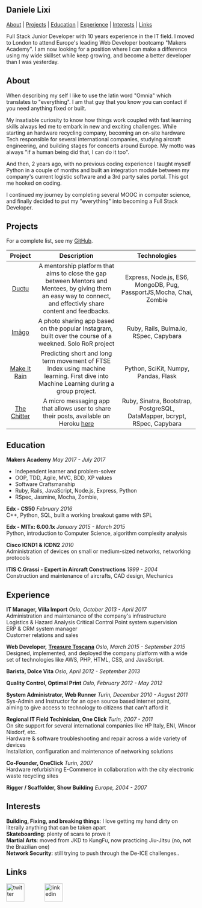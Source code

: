 ## Daniele Lixi

[About](#about) | [Projects](#projects) | [Education](#education) | [Experience](#experience) | [Interests](#interests) | [Links](#links)


Full Stack Junior Developer with 10 years experience in the IT field. I moved to London to attend Europe's leading Web Developer bootcamp "Makers Academy". I am now looking for a position where I can make a difference using my wide skillset while keep growing, and become a better developer than I was yesterday.

## About
When describing my self I like to use the latin word "Omnia" which translates to "everything".
I am that guy that you know you can contact if you need anything fixed or built.

My insatiable curiosity to know how things work coupled with fast learning skills always led me to embark in new and exciting challenges.
While starting an hardware recycling company, becoming an on-site hardware Tech responsible for several international companies, studying aircraft engineering, and building stages for concerts around Europe.
My motto was always "if a human being did that, I can do it too".

And then, 2 years ago, with no previous coding experience I taught myself Python in a couple of months and built an integration module between my company's current logistic software and a 3rd party sales portal. This got me hooked on coding.

I continued my journey by completing several MOOC in computer science, and finally decided to put my "everything" into becoming a Full Stack Developer.

## Projects
For a complete list, see my [GitHub](https://github.com/y0m0?tab=repositories).

|                 Project                  |               Description                |               Technologies               |
| :--------------------------------------: | :--------------------------------------: | :--------------------------------------: |
|  [Ductu](https://ductu.herokuapp.com/)   | A mentorship platform that aims to close the gap between Mentors and Mentees, by giving them an easy way to connect, and effectivly share content and feedbacks. | Express, Node.js, ES6, MongoDB, Pug, PassportJS,Mocha, Chai, Zombie |
| [Imāgo](https://production-imago.herokuapp.com) | A photo sharing app based on the popular Instagram, built over the course of a weekned. Solo RoR project |  Ruby, Rails, Bulma.io, RSpec, Capybara  |
| [Make It Rain](https://github.com/tobywinter/makeitrain) | Predicting short and long term movement of FTSE Index using machine learning. First dive into Machine Learning during a group project. |   Python, SciKit, Numpy, Pandas, Flask   |
| [The Chitter](https://github.com/y0m0/chitter-challenge) | A micro messaging app that allows user to share their posts, available on Heroku [here](https://the-chitter.herokuapp.com/) | Ruby, Sinatra, Bootstrap, PostgreSQL, DataMapper, bcrypt, RSpec, Capybara |


## Education

**Makers Academy** *May 2017 - July 2017*  
- Independent learner and problem-solver
- OOP, TDD, Agile, MVC, BDD, XP values
- Software Craftsmanship
- Ruby, Rails, JavaScript, Node.js, Express, Python
- RSpec, Jasmine, Mocha, Zombie,

**Edx - CS50** *February 2016*  
C++, Python, SQL, built a working breakout game with SPL

**Edx - MITx: 6.00.1x** *January 2015 - March 2015*  
Python, introduction to Computer Science, algorithm complexity analysis

**Cisco ICND1 & ICDN2** *2010*  
Administration of devices on small or medium-sized networks, networking protocols

**ITIS C.Grassi - Expert in Aircraft Constructions** *1999 - 2004*  
Construction and maintenance of aircrafts, CAD design, Mechanics

## Experience

**IT Manager, Villa Import** *Oslo, October 2013 - April 2017*  
Administration and maintenance of the company's infrastructure  
Logistics & Hazard Analysis Critical Control Point system supervision  
ERP & CRM system manager  
Customer relations and sales

**Web Developer,** [**Treasure Toscana**](http://www.treasuretoscana.com/) *Oslo, March 2015 - September 2015*  
Designed, implemented, and deployed the company platform with a wide  
set of technologies like AWS, PHP, HTML, CSS, and JavaScript.  

**Barista, Dolce Vita** *Oslo, April 2012 - September 2013*

**Quality Control, Optimal Print** *Oslo, February 2012 - May 2012*

**System Administrator, Web Runner** *Turin, December 2010 - August 2011*  
Sys-Admin and Instructor for an open source based internet point,  
aiming to give access to technology to citizens that can't afford it

**Regional IT Field Techinician, One Click** *Turin, 2007 - 2011*   
On site support for several international companies like HP Italy, ENI, Wincor Nixdorf, etc.  
Hardware & software troubleshooting and repair across a wide variety of devices  
Installation, configuration and maintenance of networking solutions  

**Co-Founder, OneClick** *Turin, 2007*  
Hardware refurbishing E-Commerce in collaboration with the city electronic waste recycling sites

**Rigger / Scaffolder, Show Building** *Europe, 2004 - 2007*

## Interests
 **Building, Fixing, and breaking things**: I love getting my hand dirty on literally anything that can be taken apart  
 **Skateboarding**: plenty of scars to prove it  
 **Martial Arts**: moved from JKD to KungFu, now practicing Jiu-Jitsu (no, not the Brazilian one)  
 **Network Security**: still trying to push through the De-ICE challenges..  

## Links

<a href="https://twitter.com/YoMoZ">
<img src="http://icon-icons.com/icons2/642/PNG/512/twitter_2_icon-icons.com_59206.png" alt="twitter" height="48" width="48"></a>

<a href="https://www.linkedin.com/in/daniele-lixi-04190310a">
<img src="http://icon-icons.com/icons2/808/PNG/512/linkedin_icon-icons.com_66096.png" alt="linkedin" hspace="50" height="48" width="48"></a>
